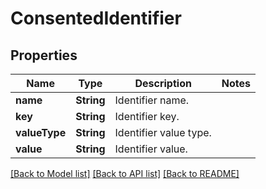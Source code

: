 # ConsentedIdentifier

## Properties
Name | Type | Description | Notes
------------ | ------------- | ------------- | -------------
**name** | **String** | Identifier name. | 
**key** | **String** | Identifier key. | 
**valueType** | **String** | Identifier value type. | 
**value** | **String** | Identifier value. | 

[[Back to Model list]](../README.md#documentation-for-models) [[Back to API list]](../README.md#documentation-for-api-endpoints) [[Back to README]](../README.md)



